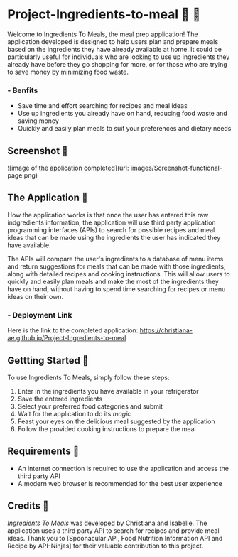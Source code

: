 # Project-Ingredients-to-meal 🥗 📖
Welcome to Ingredients To Meals, the meal prep application! The application developed is designed to help users plan and prepare meals based on the ingredients they have already available at home. It could be particularly useful for individuals who are looking to use up ingredients they already have before they go shopping for more, or for those who are trying to save money by minimizing food waste. 

### - Benfits 
- Save time and effort searching for recipes and meal ideas
- Use up ingredients you already have on hand, reducing food waste and saving money
- Quickly and easily plan meals to suit your preferences and dietary needs

## Screenshot 🥪
![image of the application completed](url: images/Screenshot-functional-page.png)

## The Application 🌮
How the application works is that once the user has entered this raw indgredients information, the application will use third party application programming interfaces (APIs) to search for possible recipes and meal ideas that can be made using the ingredients the user has indicated they have available. 

The APIs will compare the user's ingredients to a database of menu items and return suggestions for meals that can be made with those ingredients, along with detailed recipes and cooking instructions. This will allow users to quickly and easily plan meals and make the most of the ingredients they have on hand, without having to spend time searching for recipes or menu ideas on their own.

### - Deployment Link
Here is the link to the completed application: https://christiana-ae.github.io/Project-Ingredients-to-meal

## Gettting Started 🌯
To use Ingredients To Meals, simply follow these steps:

1. Enter in the ingredients you have available in your refrigerator
2. Save the entered ingredients
3. Select your preferred food categories and submit
4. Wait for the application to do its *magic*
5. Feast your eyes on the delicious meal suggested by the application
6. Follow the provided cooking instructions to prepare the meal


## Requirements 🍲
- An internet connection is required to use the application and access the third party API
- A modern web browser is recommended for the best user experience

## Credits 🍵
*Ingredients To Meals* was developed by Christiana and Isabelle. The application uses a third party API to search for recipes and provide meal ideas. Thank you to [Spoonacular API, Food Nutrition Information
API and Recipe by API-Ninjas] for their valuable contribution to this project.

